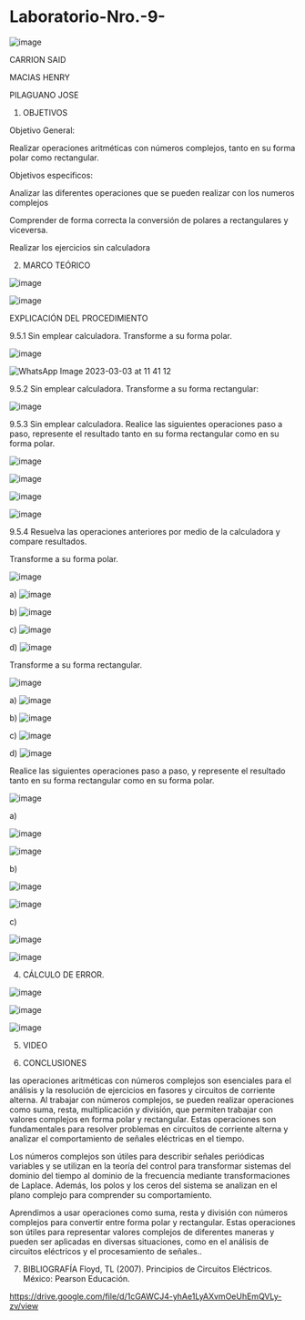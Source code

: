 # Laboratorio-Nro.-9-

![image](https://user-images.githubusercontent.com/116677175/222770047-021129de-07e2-4f32-be49-74dca716c012.png)

CARRION SAID

MACIAS HENRY

PILAGUANO JOSE

1. OBJETIVOS 

Objetivo General: 

Realizar operaciones aritméticas con números complejos, tanto en su forma polar como rectangular.

Objetivos especificos: 

Analizar las diferentes operaciones que se pueden realizar con los numeros complejos

Comprender de forma correcta la conversión de polares a rectangulares y viceversa.

Realizar los ejercicios sin calculadora

2. MARCO TEÓRICO

![image](https://user-images.githubusercontent.com/116677175/222779536-70d88871-c6f0-4075-893d-c4e5802b59ce.png)

![image](https://user-images.githubusercontent.com/116677175/222779582-255aa111-45eb-4900-8d6b-11129b7466ef.png)

EXPLICACIÓN DEL PROCEDIMIENTO

9.5.1 Sin emplear calculadora. Transforme a su forma polar.

![image](https://user-images.githubusercontent.com/116677175/222781281-84da299b-e6f6-4e40-b1bd-cd3f03cafe5a.png)

![WhatsApp Image 2023-03-03 at 11 41 12](https://user-images.githubusercontent.com/116677175/222777253-19136f78-4645-48ae-84ad-b9c78f236ed3.jpeg)

9.5.2 Sin emplear calculadora. Transforme a su forma rectangular:

![image](https://user-images.githubusercontent.com/116677175/222781358-e4dd04d1-06c1-4e42-b502-b703ab92148a.png)

9.5.3 Sin emplear calculadora. Realice las siguientes operaciones paso a paso, represente el resultado tanto en su forma rectangular como en su forma polar.

![image](https://user-images.githubusercontent.com/116677175/222781463-0bc54e07-5e34-468f-8e1f-a179739540c9.png)

![image](https://user-images.githubusercontent.com/116677175/222786182-41cf392a-26dc-435a-856f-0dd3ea9df088.png)

![image](https://user-images.githubusercontent.com/116677175/222786242-6cf1cc11-96d2-4b2b-add3-1734ae01009e.png)

![image](https://user-images.githubusercontent.com/116677175/222786306-d240e7b8-c675-4318-bd09-d56401ad1031.png)

9.5.4 Resuelva las operaciones anteriores por medio de la calculadora y compare
resultados.

Transforme a su forma polar.

![image](https://user-images.githubusercontent.com/116677175/222778608-37509d6d-2e49-40ef-bc09-8e25097a503b.png)

a) ![image](https://user-images.githubusercontent.com/116677175/222778667-fb7facab-a167-4a1f-a013-008c34b207e1.png)

b) ![image](https://user-images.githubusercontent.com/116677175/222778751-25a127fe-9801-4101-91f3-b6c22e77b7d2.png)

c) ![image](https://user-images.githubusercontent.com/116677175/222778846-7ea28d1e-3e56-4f3c-b5f7-36b3ae434467.png)

d) ![image](https://user-images.githubusercontent.com/116677175/222778944-2f88fea7-3edf-434c-8d60-091ea4b345b6.png)

Transforme a su forma rectangular.

![image](https://user-images.githubusercontent.com/116677175/222779091-b3c204c2-147b-4f14-a9cb-ae79f8908d95.png)

a) ![image](https://user-images.githubusercontent.com/116677175/222779168-3765d055-c1d7-403a-bc93-4cd32981515b.png)

b) ![image](https://user-images.githubusercontent.com/116677175/222779220-46e75b7d-41ce-4994-bfed-f8fea5e6d110.png)

c) ![image](https://user-images.githubusercontent.com/116677175/222779288-89054256-04a6-4249-8f2e-78a1d079d1b7.png)

d) ![image](https://user-images.githubusercontent.com/116677175/222779335-76694e65-c7c4-4e13-bc27-7829f81fe89a.png)

Realice las siguientes operaciones paso a paso, y represente el resultado tanto en su forma rectangular como en su forma polar.

![image](https://user-images.githubusercontent.com/116677175/222779426-fd6e9be3-63bb-49f0-9b78-9259727f75fa.png)

a) 

![image](https://user-images.githubusercontent.com/116677175/222779642-45919fe7-ca81-4df5-93ac-6af569181e31.png)

![image](https://user-images.githubusercontent.com/116677175/222779712-61feeeed-bf20-4770-a2c7-4ee50fe5be53.png)

b) 

![image](https://user-images.githubusercontent.com/116677175/222779765-3d3021c4-d2b8-4905-91b1-43542bfb26bd.png)

![image](https://user-images.githubusercontent.com/116677175/222779817-b7ae7629-2bf7-474b-9586-0a0b0bc6c055.png)

c) 

![image](https://user-images.githubusercontent.com/116677175/222779888-241d0771-bf12-4c9b-bd0e-ecc3b2f83b07.png)

![image](https://user-images.githubusercontent.com/116677175/222779937-d4811ff9-0e9f-4d82-a119-c885bd9af195.png)

4. CÁLCULO DE ERROR.

![image](https://user-images.githubusercontent.com/116677175/222780038-6487191e-7821-42f6-8aa2-1b973f5509c9.png)

![image](https://user-images.githubusercontent.com/116677175/222780121-83ae796d-fa8a-4313-8c9e-415faf9c4c84.png)

![image](https://user-images.githubusercontent.com/116677175/222780190-f3f945b6-4ce6-434e-8bc6-c0f9a5c4c5a3.png)

5. VIDEO

6. CONCLUSIONES

las operaciones aritméticas con números complejos son esenciales para el análisis y la resolución de ejercicios en fasores y circuitos de corriente alterna. Al trabajar con números complejos, se pueden realizar operaciones como suma, resta, multiplicación y división, que permiten trabajar con valores complejos en forma polar y rectangular. Estas operaciones son fundamentales para resolver problemas en circuitos de corriente alterna y analizar el comportamiento de señales eléctricas en el tiempo.

Los números complejos son útiles para describir señales periódicas variables y se utilizan en la teoría del control para transformar sistemas del dominio del tiempo al dominio de la frecuencia mediante transformaciones de Laplace. Además, los polos y los ceros del sistema se analizan en el plano complejo para comprender su comportamiento.

Aprendimos a usar operaciones como suma, resta y división con números complejos para convertir entre forma polar y rectangular. Estas operaciones son útiles para representar valores complejos de diferentes maneras y pueden ser aplicadas en diversas situaciones, como en el análisis de circuitos eléctricos y el procesamiento de señales..

7. BIBLIOGRAFÍA
Floyd, TL (2007). Principios de Circuitos Eléctricos. México: Pearson Educación. 

https://drive.google.com/file/d/1cGAWCJ4-yhAe1LyAXvmOeUhEmQVLy-zv/view
